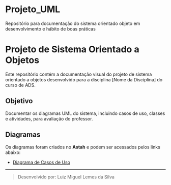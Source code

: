 # Projeto_UML
Repositório para documentação do sistema orientado objeto em desenvolvimento e hábito de boas práticas

# Projeto de Sistema Orientado a Objetos

Este repositório contém a documentação visual do projeto de sistema orientado a objetos desenvolvido para a disciplina [Nome da Disciplina] do curso de ADS.

## Objetivo
Documentar os diagramas UML do sistema, incluindo casos de uso, classes e atividades, para avaliação do professor.

## Diagramas
Os diagramas foram criados no **Astah** e podem ser acessados pelos links abaixo:

- [Diagrama de Casos de Uso](https://1drv.ms/u/c/654cf350b11023d3/EdZe9LOuJtVAv6EZlYtWScEB0ktooReMP8pZ5GvsHBILuw?e=cVUog2)

---

> Desenvolvido por: Luiz Miguel Lemes da Silva
